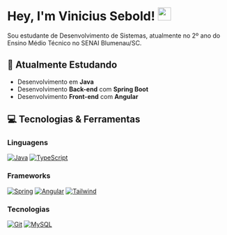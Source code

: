 # Hey, I'm Vinicius Sebold! <img src="https://media.giphy.com/media/hvRJCLFzcasrR4ia7z/giphy.gif" width="30px">

Sou estudante de Desenvolvimento de Sistemas, atualmente no 2º ano do Ensino Médio Técnico no SENAI Blumenau/SC.



## 🚀 Atualmente Estudando

- Desenvolvimento em **Java**
- Desenvolvimento **Back-end** com **Spring Boot**
- Desenvolvimento **Front-end** com **Angular**

## 💻 Tecnologias & Ferramentas

### Linguagens
[![Java](https://skillicons.dev/icons?i=java)](https://github.com/vinisebold) 
[![TypeScript](https://skillicons.dev/icons?i=ts)](https://github.com/vinisebold)

### Frameworks
[![Spring](https://skillicons.dev/icons?i=spring)](https://github.com/vinisebold)
[![Angular](https://skillicons.dev/icons?i=angular)](https://github.com/vinisebold)
[![Tailwind](https://skillicons.dev/icons?i=tailwind)](https://github.com/vinisebold)

### Tecnologias
[![Git](https://skillicons.dev/icons?i=git)](https://github.com/vinisebold)
[![MySQL](https://skillicons.dev/icons?i=mysql)](https://github.com/vinisebold)


